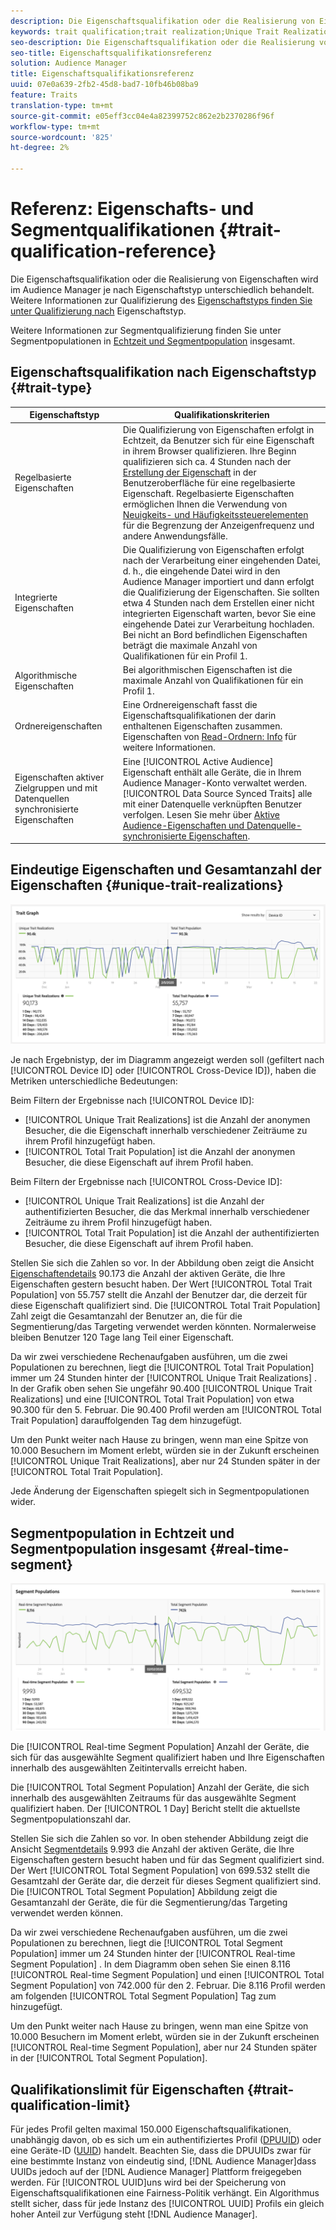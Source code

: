 ```yaml
---
description: Die Eigenschaftsqualifikation oder die Realisierung von Eigenschaften wird im Audience Manager je nach Eigenschaftstyp unterschiedlich behandelt. Die nachstehende Tabelle enthält detaillierte Informationen zur Qualifikation der Eigenschaften.
keywords: trait qualification;trait realization;Unique Trait Realizations;UTR;Total Trait Population;TTP
seo-description: Die Eigenschaftsqualifikation oder die Realisierung von Eigenschaften wird im Audience Manager je nach Eigenschaftstyp unterschiedlich behandelt. Die nachstehende Tabelle enthält detaillierte Informationen zur Qualifikation der Eigenschaften.
seo-title: Eigenschaftsqualifikationsreferenz
solution: Audience Manager
title: Eigenschaftsqualifikationsreferenz
uuid: 07e0a639-2fb2-45d8-bad7-10fb46b08ba9
feature: Traits
translation-type: tm+mt
source-git-commit: e05eff3cc04e4a82399752c862e2b2370286f96f
workflow-type: tm+mt
source-wordcount: '825'
ht-degree: 2%

---
```



# Referenz: Eigenschafts- und Segmentqualifikationen {#trait-qualification-reference}

Die Eigenschaftsqualifikation oder die Realisierung von Eigenschaften wird im Audience Manager je nach Eigenschaftstyp unterschiedlich behandelt. Weitere Informationen zur Qualifizierung des [Eigenschaftstyps finden Sie unter Qualifizierung nach](#trait-type) Eigenschaftstyp.

Weitere Informationen zur Segmentqualifizierung finden Sie unter Segmentpopulationen in [Echtzeit und Segmentpopulation](#real-time-segment) insgesamt.



## Eigenschaftsqualifikation nach Eigenschaftstyp {#trait-type}

| Eigenschaftstyp | Qualifikationskriterien |
|---|---|
| Regelbasierte Eigenschaften | Die Qualifizierung von Eigenschaften erfolgt in Echtzeit, da Benutzer sich für eine Eigenschaft in ihrem Browser qualifizieren. Ihre Beginn qualifizieren sich ca. 4 Stunden nach der [Erstellung der Eigenschaft](create-onboarded-rule-based-traits.md#create-rules-based-or-onboarded-traits) in der Benutzeroberfläche für eine regelbasierte Eigenschaft. Regelbasierte Eigenschaften ermöglichen Ihnen die Verwendung von [Neuigkeits- und Häufigkeitssteuerelementen](../segments/recency-and-frequency.md) für die Begrenzung der Anzeigenfrequenz und andere Anwendungsfälle. |
| Integrierte Eigenschaften | Die Qualifizierung von Eigenschaften erfolgt nach der Verarbeitung einer eingehenden Datei, d. h., die eingehende Datei wird in den Audience Manager [](../../faq/faq-inbound-data-ingestion.md) importiert und dann erfolgt die Qualifizierung der Eigenschaften. Sie sollten etwa 4 Stunden nach dem Erstellen einer nicht integrierten Eigenschaft warten, bevor Sie eine eingehende Datei zur Verarbeitung hochladen. Bei nicht an Bord befindlichen Eigenschaften beträgt die maximale Anzahl von Qualifikationen für ein Profil 1. |
| Algorithmische Eigenschaften | Bei algorithmischen Eigenschaften ist die maximale Anzahl von Qualifikationen für ein Profil 1. |
| Ordnereigenschaften | Eine Ordnereigenschaft fasst die Eigenschaftsqualifikationen der darin enthaltenen Eigenschaften zusammen. Eigenschaften von [Read-Ordnern: Info](about-folder-traits.md) für weitere Informationen. |
| Eigenschaften aktiver Zielgruppen und mit Datenquellen synchronisierte Eigenschaften | Eine [!UICONTROL Active Audience] Eigenschaft enthält alle Geräte, die in Ihrem Audience Manager-Konto verwaltet werden. [!UICONTROL Data Source Synced Traits] alle mit einer Datenquelle verknüpften Benutzer verfolgen. Lesen Sie mehr über [Aktive Audience-Eigenschaften und Datenquelle-synchronisierte Eigenschaften](client-activity-synced-audience-traits.md). |

## Eindeutige Eigenschaften und Gesamtanzahl der Eigenschaften {#unique-trait-realizations}

![unique-property-realization](assets/trait-graph.png)

Je nach Ergebnistyp, der im Diagramm angezeigt werden soll (gefiltert nach [!UICONTROL Device ID] oder [!UICONTROL Cross-Device ID]), haben die Metriken unterschiedliche Bedeutungen:

Beim Filtern der Ergebnisse nach [!UICONTROL Device ID]:

* [!UICONTROL Unique Trait Realizations] ist die Anzahl der anonymen Besucher, die die Eigenschaft innerhalb verschiedener Zeiträume zu ihrem Profil hinzugefügt haben.
* [!UICONTROL Total Trait Population] ist die Anzahl der anonymen Besucher, die diese Eigenschaft auf ihrem Profil haben.

Beim Filtern der Ergebnisse nach [!UICONTROL Cross-Device ID]:

* [!UICONTROL Unique Trait Realizations] ist die Anzahl der authentifizierten Besucher, die das Merkmal innerhalb verschiedener Zeiträume zu ihrem Profil hinzugefügt haben.
* [!UICONTROL Total Trait Population] ist die Anzahl der authentifizierten Besucher, die diese Eigenschaft auf ihrem Profil haben.

Stellen Sie sich die Zahlen so vor. In der Abbildung oben zeigt die Ansicht [Eigenschaftendetails](../../features/traits/trait-details-page.md) 90.173 die Anzahl der aktiven Geräte, die Ihre Eigenschaften gestern besucht haben. Der Wert [!UICONTROL Total Trait Population] von 55.757 stellt die Anzahl der Benutzer dar, die derzeit für diese Eigenschaft qualifiziert sind. Die [!UICONTROL Total Trait Population] Zahl zeigt die Gesamtanzahl der Benutzer an, die für die Segmentierung/das Targeting verwendet werden könnten. Normalerweise bleiben Benutzer 120 Tage lang Teil einer Eigenschaft.

Da wir zwei verschiedene Rechenaufgaben ausführen, um die zwei Populationen zu berechnen, liegt die [!UICONTROL Total Trait Population] immer um 24 Stunden hinter der [!UICONTROL Unique Trait Realizations] . In der Grafik oben sehen Sie ungefähr 90.400 [!UICONTROL Unique Trait Realizations] und eine [!UICONTROL Total Trait Population] von etwa 90.300 für den 5. Februar. Die 90.400 Profil werden am [!UICONTROL Total Trait Population] darauffolgenden Tag dem hinzugefügt.

Um den Punkt weiter nach Hause zu bringen, wenn man eine Spitze von 10.000 Besuchern im Moment erlebt, würden sie in der Zukunft erscheinen [!UICONTROL Unique Trait Realizations], aber nur 24 Stunden später in der [!UICONTROL Total Trait Population].

Jede Änderung der Eigenschaften spiegelt sich in Segmentpopulationen wider.

## Segmentpopulation in Echtzeit und Segmentpopulation insgesamt {#real-time-segment}

![unique-property-realization](assets/segment-graph.png)

Die [!UICONTROL Real-time Segment Population] Anzahl der Geräte, die sich für das ausgewählte Segment qualifiziert haben und Ihre Eigenschaften innerhalb des ausgewählten Zeitintervalls erreicht haben.

Die [!UICONTROL Total Segment Population] Anzahl der Geräte, die sich innerhalb des ausgewählten Zeitraums für das ausgewählte Segment qualifiziert haben. Der [!UICONTROL 1 Day] Bericht stellt die aktuellste Segmentpopulationszahl dar.

Stellen Sie sich die Zahlen so vor. In oben stehender Abbildung zeigt die Ansicht [Segmentdetails](../../features/segments/segment-summary-view.md) 9.993 die Anzahl der aktiven Geräte, die Ihre Eigenschaften gestern besucht haben und für das Segment qualifiziert sind. Der Wert [!UICONTROL Total Segment Population] von 699.532 stellt die Gesamtzahl der Geräte dar, die derzeit für dieses Segment qualifiziert sind. Die [!UICONTROL Total Segment Population] Abbildung zeigt die Gesamtanzahl der Geräte, die für die Segmentierung/das Targeting verwendet werden können.

Da wir zwei verschiedene Rechenaufgaben ausführen, um die zwei Populationen zu berechnen, liegt die [!UICONTROL Total Segment Population] immer um 24 Stunden hinter der [!UICONTROL Real-time Segment Population] . In dem Diagramm oben sehen Sie einen 8.116 [!UICONTROL Real-time Segment Population] und einen [!UICONTROL Total Segment Population] von 742.000 für den 2. Februar. Die 8.116 Profil werden am folgenden [!UICONTROL Total Segment Population] Tag zum hinzugefügt.

Um den Punkt weiter nach Hause zu bringen, wenn man eine Spitze von 10.000 Besuchern im Moment erlebt, würden sie in der Zukunft erscheinen [!UICONTROL Real-time Segment Population], aber nur 24 Stunden später in der [!UICONTROL Total Segment Population].

## Qualifikationslimit für Eigenschaften {#trait-qualification-limit}

Für jedes Profil gelten maximal 150.000 Eigenschaftsqualifikationen, unabhängig davon, ob es sich um ein authentifiziertes Profil ([DPUUID](../../reference/ids-in-aam.md)) oder eine Geräte-ID ([UUID](../../reference/ids-in-aam.md)) handelt. Beachten Sie, dass die DPUUIDs zwar für eine bestimmte Instanz von eindeutig sind, [!DNL Audience Manager]dass UUIDs jedoch auf der [!DNL Audience Manager] Plattform freigegeben werden. Für [!UICONTROL UUID]uns wird bei der Speicherung von Eigenschaftsqualifikationen eine Fairness-Politik verhängt. Ein Algorithmus stellt sicher, dass für jede Instanz des [!UICONTROL UUID] Profils ein gleich hoher Anteil zur Verfügung steht [!DNL Audience Manager].

